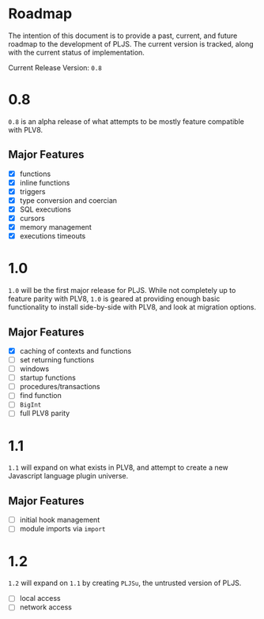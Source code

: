 # Roadmap

The intention of this document is to provide a past, current, and future roadmap to the development of PLJS. The current version is tracked, along with the current status of implementation.

Current Release Version: `0.8`

# 0.8

`0.8` is an alpha release of what attempts to be mostly feature compatible with PLV8.

## Major Features

- [x] functions
- [x] inline functions
- [x] triggers
- [x] type conversion and coercian
- [x] SQL executions
- [x] cursors
- [x] memory management
- [x] executions timeouts

# 1.0

`1.0` will be the first major release for PLJS. While not completely up to feature parity with PLV8, `1.0` is geared at providing enough basic functionality to install side-by-side with PLV8, and look at migration options.

## Major Features

- [x] caching of contexts and functions
- [ ] set returning functions
- [ ] windows
- [ ] startup functions
- [ ] procedures/transactions
- [ ] find function
- [ ] `BigInt`
- [ ] full PLV8 parity

# 1.1

`1.1` will expand on what exists in PLV8, and attempt to create a new Javascript language plugin universe.

## Major Features

- [ ] initial hook management
- [ ] module imports via `import`

# 1.2

`1.2` will expand on `1.1` by creating `PLJSu`, the untrusted version of PLJS.

- [ ] local access
- [ ] network access

